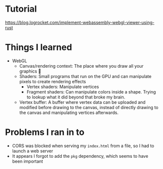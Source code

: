 # Tutorial 
https://blog.logrocket.com/implement-webassembly-webgl-viewer-using-rust

# Things I learned

* WebGL
    * Canvas/rendering context: The place where you draw all your graphics 🌈
    * Shaders: Small programs that run on the GPU and can manipulate pixels to create rendering effects
        * Vertex shaders: Manipulate vertices
        * Fragment shaders: Can manipulate colors inside a shape. Trying to lookup what it did beyond that broke my brain.
    * Vertex buffer: A buffer where vertex data can be uploaded and modified before drawing to the canvas, instead of directly drawing to the canvas and manipulating vertices afterwards.

# Problems I ran in to

* CORS was blocked when serving my `index.html` from a file, so I had to launch a web server
* It appears I forgot to add the `pkg` dependency, which seems to have been important
